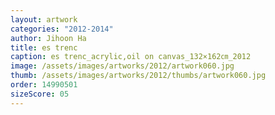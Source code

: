 ```yaml
---
layout: artwork
categories: "2012-2014"
author: Jihoon Ha
title: es trenc
caption: es trenc_acrylic,oil on canvas_132×162㎝_2012
image: /assets/images/artworks/2012/artwork060.jpg
thumb: /assets/images/artworks/2012/thumbs/artwork060.jpg
order: 14990501
sizeScore: 05
---
```

